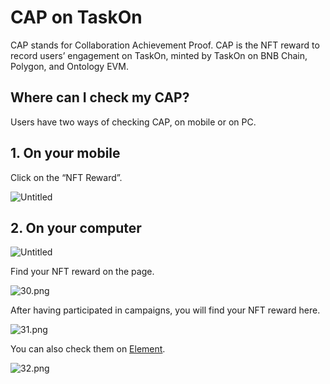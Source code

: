 # CAP on TaskOn

CAP stands for Collaboration Achievement Proof. CAP is the NFT reward to record users’ engagement on TaskOn, minted by TaskOn on BNB Chain, Polygon, and Ontology EVM. 

## Where can I check my CAP?

Users have two ways of checking CAP, on mobile or on PC.

## 1. On your mobile

Click on the “NFT Reward”.

![Untitled](EXP%20on%20TaskOn%20a56aed8a8ebe4088a01436d8a126a836/Untitled.png)

## 2. On your computer

![Untitled](CAP%20on%20TaskOn%205e22836b8ac94c229b7e50ca93aa1310/Untitled.png)

Find your NFT reward on the page.

![30.png](CAP%20on%20TaskOn%205e22836b8ac94c229b7e50ca93aa1310/30.png)

After having participated in campaigns, you will find your NFT reward here.

![31.png](CAP%20on%20TaskOn%205e22836b8ac94c229b7e50ca93aa1310/31.png)

You can also check them on [Element](https://element.market/collections/taskoncap).

![32.png](CAP%20on%20TaskOn%205e22836b8ac94c229b7e50ca93aa1310/32.png)
